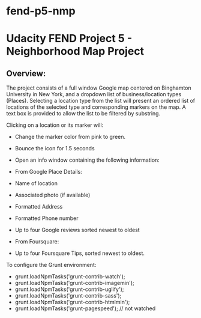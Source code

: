 # fend-p5-nmp
# Udacity FEND Project 5 - Neighborhood Map Project

## Overview:

The project consists of a full window Google map centered on Binghamton University in New York, and a dropdown list of business/location types (Places). Selecting a location type from the list will present an ordered list of locations of the selected type and corresponding markers on the map. A text box is provided to allow the list to be filtered by substring.

Clicking on a location or its marker will:

* Change the marker color from pink to green.
* Bounce the icon for 1.5 seconds
* Open an info window containing the following information:

* From Google Place Details:
 * Name of location
 * Associated photo (if available)
 * Formatted Address
 * Formatted Phone number
 * Up to four Google reviews sorted newest to oldest
* From Foursquare:
 * Up to four Foursquare Tips, sorted newest to oldest.


To configure the Grunt environment:
* grunt.loadNpmTasks('grunt-contrib-watch');
* grunt.loadNpmTasks('grunt-contrib-imagemin');
* grunt.loadNpmTasks('grunt-contrib-uglify');
* grunt.loadNpmTasks('grunt-contrib-sass');
* grunt.loadNpmTasks('grunt-contrib-htmlmin');
* grunt.loadNpmTasks('grunt-pagespeed'); // not watched
